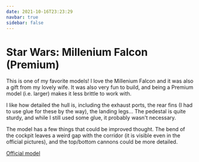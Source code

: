 ```yaml
---
date: 2021-10-16T23:23:29
navbar: true
sidebar: false
---
```


# Star Wars: Millenium Falcon (Premium)

This is one of my favorite models! I love the Millenium Falcon and it was also a gift from my lovely wife. It was also very fun to build, and being a Premium model (i.e. larger) makes it less brittle to work with.

I like how detailed the hull is, including the exhaust ports, the rear fins (I had to use glue for these by the way), the landing legs... The pedestal is quite sturdy, and while I still used some glue, it probably wasn't necessary.

The model has a few things that could be improved thought. The bend of the cockpit leaves a weird gap with the corridor (it is visible even in the official pictures), and the top/bottom cannons could be more detailed.

[Official model](https://www.metalearth.com/premium/iconx-millennium-falcon)

<Gallery path="star-wars/millennium-falcon-premium" :images="[
    'model_1',
    'model_2',
    'model_3',
    'model_4',
    'model_5',
    'model_6',
    'model_7',
    'detail_1',
    'detail_2',
    'detail_3',
    'detail_4',
    'detail_5',
    'scale'
]"/>
